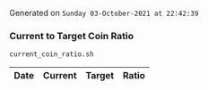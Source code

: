 Generated on `Sunday 03-October-2021 at 22:42:39`

### Current to Target Coin Ratio
`current_coin_ratio.sh`

Date|Current|Target|Ratio
---|---|---|---
